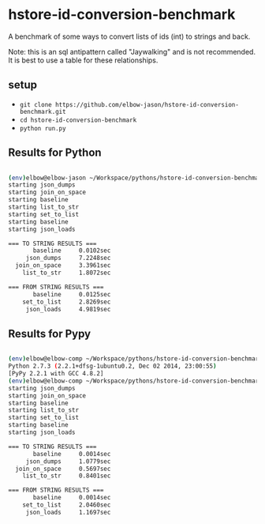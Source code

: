 hstore-id-conversion-benchmark
==============================

A benchmark of some ways to convert lists of ids (int) to strings and back.

Note: this is an sql antipattern called "Jaywalking" and is not recommended.
It is best to use a table for these relationships.

setup
-----
+ ```git clone https://github.com/elbow-jason/hstore-id-conversion-benchmark.git```
+ ```cd hstore-id-conversion-benchmark```
+ ```python run.py```

Results for Python
------------------

```bash

(env)elbow@elbow-jason ~/Workspace/pythons/hstore-id-conversion-benchmark $ python run.py
starting json_dumps
starting join_on_space
starting baseline
starting list_to_str
starting set_to_list
starting baseline
starting json_loads

=== TO STRING RESULTS ===
       baseline     0.0102sec
     json_dumps     7.2248sec
  join_on_space     3.3961sec
    list_to_str     1.8072sec

=== FROM STRING RESULTS ===
       baseline     0.0125sec
    set_to_list     2.8269sec
     json_loads     4.9819sec
```

Results for Pypy
----------------


```bash

(env)elbow@elbow-comp ~/Workspace/pythons/hstore-id-conversion-benchmark $ pypy --version
Python 2.7.3 (2.2.1+dfsg-1ubuntu0.2, Dec 02 2014, 23:00:55)
[PyPy 2.2.1 with GCC 4.8.2]
(env)elbow@elbow-comp ~/Workspace/pythons/hstore-id-conversion-benchmark $ pypy run.py
starting json_dumps
starting join_on_space
starting baseline
starting list_to_str
starting set_to_list
starting baseline
starting json_loads

=== TO STRING RESULTS ===
       baseline     0.0014sec
     json_dumps     1.0779sec
  join_on_space     0.5697sec
    list_to_str     0.8401sec

=== FROM STRING RESULTS ===
       baseline     0.0014sec
    set_to_list     2.0460sec
     json_loads     1.1697sec

```
